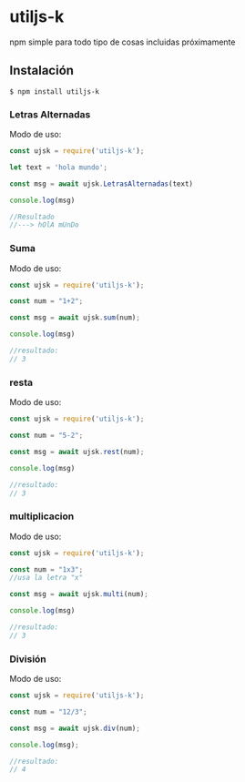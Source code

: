 # utiljs-k

npm simple para todo tipo de cosas incluidas próximamente

## Instalación

```
$ npm install utiljs-k
```

### Letras Alternadas

Modo de uso:

```js
const ujsk = require('utiljs-k');

let text = 'hola mundo';

const msg = await ujsk.LetrasAlternadas(text)

console.log(msg)

//Resultado
//---> hOlA mUnDo
```

### Suma

Modo de uso:

```js
const ujsk = require('utiljs-k');

const num = "1+2";

const msg = await ujsk.sum(num);

console.log(msg)

//resultado:
// 3
```

### resta

Modo de uso:

```js
const ujsk = require('utiljs-k');

const num = "5-2";

const msg = await ujsk.rest(num);

console.log(msg)

//resultado:
// 3
```

### multiplicacion

Modo de uso:

```js
const ujsk = require('utiljs-k');

const num = "1x3";
//usa la letra "x"

const msg = await ujsk.multi(num);

console.log(msg)

//resultado:
// 3
```

### División

Modo de uso:
```js
const ujsk = require('utiljs-k');

const num = "12/3";

const msg = await ujsk.div(num);

console.log(msg);

//resultado:
// 4
```